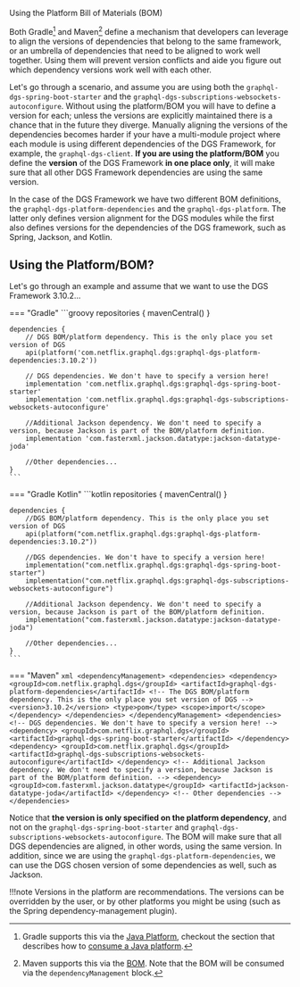 Using the Platform Bill of Materials (BOM)

Both Gradle[^1] and Maven[^2] define a mechanism that developers can leverage to align the versions of dependencies
that belong to the same framework, or an umbrella of dependencies that need to be aligned to work well together.
Using them will prevent version conflicts and aide you figure out which dependency versions work well with each
other.

Let's go through a scenario, and assume you are using both the `graphql-dgs-spring-boot-starter` and the
`graphql-dgs-subscriptions-websockets-autoconfigure`. Without using the platform/BOM you will have to define a
version for each; unless the versions are explicitly maintained there is a chance that in the future they diverge.
Manually aligning the versions of the dependencies becomes harder if your have a multi-module project where each module
is using different dependencies of the DGS Framework, for example, the `graphql-dgs-client`. **If you are using the
platform/BOM** you define the **version** of the DGS Framework **in one place only**, it will make sure that all other
DGS Framework dependencies are using the same version.

In the case of the DGS Framework we have two different BOM definitions, the `graphql-dgs-platform-dependencies`
and the `graphql-dgs-platform`. The latter only defines version alignment for the DGS modules while the first also
defines versions for the dependencies of the DGS framework, such as Spring, Jackson, and Kotlin.


## Using the Platform/BOM?

Let's go through an example and assume that we want to use the DGS Framework 3.10.2...

=== "Gradle"
    ```groovy
    repositories {
        mavenCentral()
    }

    dependencies {
        // DGS BOM/platform dependency. This is the only place you set version of DGS
        api(platform('com.netflix.graphql.dgs:graphql-dgs-platform-dependencies:3.10.2'))

        // DGS dependencies. We don't have to specify a version here!
        implementation 'com.netflix.graphql.dgs:graphql-dgs-spring-boot-starter'
        implementation 'com.netflix.graphql.dgs:graphql-dgs-subscriptions-websockets-autoconfigure'

        //Additional Jackson dependency. We don't need to specify a version, because Jackson is part of the BOM/platform definition.
        implementation 'com.fasterxml.jackson.datatype:jackson-datatype-joda'

        //Other dependencies...
    }
    ```
=== "Gradle Kotlin"
    ```kotlin
    repositories {
        mavenCentral()
    }

    dependencies {
        //DGS BOM/platform dependency. This is the only place you set version of DGS
        api(platform("com.netflix.graphql.dgs:graphql-dgs-platform-dependencies:3.10.2"))

        //DGS dependencies. We don't have to specify a version here!
        implementation("com.netflix.graphql.dgs:graphql-dgs-spring-boot-starter")
        implementation("com.netflix.graphql.dgs:graphql-dgs-subscriptions-websockets-autoconfigure")

        //Additional Jackson dependency. We don't need to specify a version, because Jackson is part of the BOM/platform definition.
        implementation("com.fasterxml.jackson.datatype:jackson-datatype-joda")

        //Other dependencies...
    }
    ```
=== "Maven"
    ```xml
    <dependencyManagement>
        <dependencies>
          <dependency>
            <groupId>com.netflix.graphql.dgs</groupId>
            <artifactId>graphql-dgs-platform-dependencies</artifactId>
            <!-- The DGS BOM/platform dependency. This is the only place you set version of DGS -->
            <version>3.10.2</version>
            <type>pom</type>
            <scope>import</scope>
          </dependency>
        </dependencies>
    </dependencyManagement>
    <dependencies>
        <!-- DGS dependencies. We don't have to specify a version here! -->
        <dependency>
            <groupId>com.netflix.graphql.dgs</groupId>
            <artifactId>graphql-dgs-spring-boot-starter</artifactId>
        </dependency>
        <dependency>
            <groupId>com.netflix.graphql.dgs</groupId>
            <artifactId>graphql-dgs-subscriptions-websockets-autoconfigure</artifactId>
        </dependency>
        <!-- Additional Jackson dependency. We don't need to specify a version, because Jackson is part of the BOM/platform definition. -->
        <dependency>
            <groupId>com.fasterxml.jackson.datatype</groupId>
            <artifactId>jackson-datatype-joda</artifactId>
        </dependency>
        <!-- Other dependencies -->
    </dependencies>
    ```

Notice that **the version is only specified on the platform dependency**, and not on the `graphql-dgs-spring-boot-starter`
and `graphql-dgs-subscriptions-websockets-autoconfigure`. The BOM will make sure that all DGS dependencies are aligned,
in other words, using the same version. In addition, since we are using the `graphql-dgs-platform-dependencies`,
we can use the DGS chosen version of some dependencies as well, such as Jackson.

!!!note
    Versions in the platform are recommendations. The versions can be overridden by the user,
    or by other platforms you might be using (such as the Spring dependency-management plugin).

[^1]: Gradle supports this via the [Java Platform](https://docs.gradle.org/current/userguide/java_platform_plugin.html), checkout the section that describes how to [consume a Java platform](https://docs.gradle.org/current/userguide/java_platform_plugin.html#sec:java_platform_consumption).

[^2]: Maven supports this via the [BOM](https://maven.apache.org/guides/introduction/introduction-to-dependency-mechanism.html#bill-of-materials-bom-poms). Note that the BOM will be consumed via the `dependencyManagement` block.
